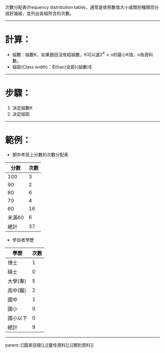 次數分配表(frequency distribution table)，通常是依照數值大小或類別種類而分成好幾組，並列出各組所含的次數。
- - -
# 計算：
- 組數：組數K，如果題目沒有給組數，K可以選$2^K \geq n$的最小K值，n為資料數。
- 組距(Class width)：$\frac{全距}{組數}$
- - -
# 步驟：
1. 決定組數K
2. 決定組距
- - -
# 範例：
- 期中考班上分數的次數分配表

| 分數   | 次數  |
| ---- | --- |
| 100  | 3   |
| 90   | 2   |
| 80   | 6   |
| 70   | 4   |
| 60   | 16  |
| 未滿60 | 6   |
| 總計   | 37  |
- 參加者學歷

| 學歷    | 次數  |
| ----- | --- |
| 博士    | 1   |
| 碩士    | 0   |
| 大學(專) | 5   |
| 高中(職) | 2   |
| 國中    | 1   |
| 國小    | 0   |
| 國小以下  | 0   |
| 總計    | 9   |
- - -
parent::[[圖表目錄]],[[量性資料]],[[類別資料]]